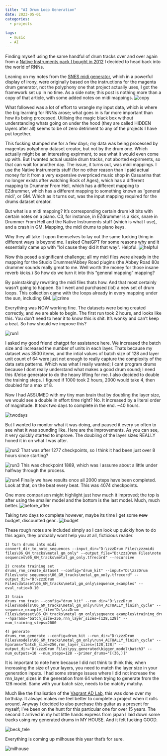 ```yaml
---
title: "AI Drum Loop Generation"
date: 2023-05-01
categories:
  - projects
  
tags:
  - music
  - AI
---
```



Finding myself using the same handful of drum tracks over and over again from a [Native Instruments pack I bought in 2012](https://www.native-instruments.com/en/products/komplete/drums/abbey-road-80s-drummer/) I decided to head back into the world of RNNs.
 
Leaning on my notes from the [SNES midi generator](https://onecloudemoji.github.io/projects/midi-nn/), which in a powerful display of irony, were originally based on the instructions for the magenta drum generator, not the polyphony one that project actually uses, I got the framework set up in no time. As a side note; this post is nothing more than a copy of that article, with some added notes on midi mappings.
![copy](/assets/images/drums/copy.png)
 
What followed was a lot of effort to wrangle my input data, which is where the big learning for RNNs arose; what goes in is far more important than how its being processed. Utilising the magic black box without understanding whats going on under the hood (they are called HIDDEN layers after all) seems to be of zero detriment to any of the projects I have put together.
 
This fucking stumped me for a few days; my data was being processed by magentas polyphony dataset creator, but not by the drum one. Which actually might be an interesting expirment, to see what it would even come up with. But I wanted actual usable drum tracks, not aborted expirments, so that can wait for another day. The issue, it turns out, was midi mappings. I use the Native Instruments stuff (for no other reason than I paid actual money for it from a very expensive overpriced music shop in Casuarina that no longer exists after watching Rock of Ages), which has a different mapping to Drummer From Hell, which has a different mapping to EZdrummer, which has a different mapping to something known as 'general midi', or GM. Which as it turns out, was the input mapping required for the drums dataset creator.

But what is a midi mapping? It’s corresponding certain drum kit bits with certain notes on a piano. C3, for instance, in EZdrummer is a kick, snare in Drummer From Hell and the Native Instruments stuff (which is what I use), and a crash in GM. Mapping, the midi drums to piano keys.

Why they all take it upon themselves to lay out the same fucking thing in different ways is beyond me. I asked ChatGPT for some reasons why and it essentially came up with "lol cause they did it that way". Helpful.
![helpful](/assets/images/drums/helpful.png)
 
Now this posed a significant challenge; all my midi files were already in the mapping for the Studio Drummer/Abbey Road plugins (the Abbey Road 80s drummer sounds really great to me. Well worth the money for those insane reverb kicks.) So how do we turn it into this “general mapping” mapping?

By painstakingly rewriting the midi files thats how. And that most certainly wasn’t going to happen. So I went and purchased (lol) a new set of drum loops. This collection came with the loops already in every mapping under the sun, including GM. 
![crime](/assets/images/drums/crime.png)

Everything was NOW working fine. The datasets were being created correctly, and we are able to begin. The first run took 2 hours, and looks like this. You don’t need to hear it to know this is shit. It’s wonky and can’t keep a beat. So how should we improve this?

![run1](/assets/images/drums/run1.png)

I asked my good friend chatgpt for assistance here. We increased the batch size and increased the number of units in each layer. Thats because my dataset was 3500 items, and the intial values of batch size of 128 and layer unit count of 64 were just not enough to really capture the complexity of the data sets patterns. Which was what I really wanted; I cant program drums because I dont really understand what makes a good drum sound; I need this if/else generator to do the heavy lifting for me. I also decided to double the training steps. I figured if 1000 took 2 hours, 2000 would take 4, then doubled for a max of 8. 

Now I had ASSUMED with my tiny man brain that by doubling the layer size, we would see a double in effort time right? No. It increased by a literal order of magnitude. It took two days to complete in the end. ~40 hours.

![twodays](/assets/images/drums/twodays.png)

But I wanted to monitor what it was doing, and paused it every so often to see what it was sounding like. Here are the improvements. As you can see, it very quickly started to improve. The doubling of the layer sizes REALLY honed it in on what I was after.

![run2](/assets/images/drums/run2.png)
That was after 1277 checkpoints, so I think it had been just over 8 hours since starting?

![run3](/assets/images/drums/run3.png)
This was checkpoint 1889, which was I assume about a little under halfway through the process.

![run4](/assets/images/drums/run4.png)
Finally we have results once all 2000 steps have been completed. Look at that, on the beat every beat. This was 4074 checkpoints.

One more comparison might highlight just how much it improved; the top is after using the smaller model and the bottom is the last model. Much, much better.
![before_after](/assets/images/drums/first_last.png)

Taking two days to complete however, maybe its time I get some ~~new~~ budget, discounted gear..
![budget](/assets/images/drums/budget.png)

These rough notes are included simply so I can look up quickly how to do this again, they probably wont help you at all, ficticious reader.
````
1) turn drums into midi
convert_dir_to_note_sequences --input_dir="D:\zzzDrum Files\zzzmidi files\06_GM_tracks\metal_gm_only" --output_file="D:\zzzDrum Files\note sequences\06_GM_tracks\metal_gm_only.tfrecord" --recursive

2) create training set
drums_rnn_create_dataset --config="drum_kit" --input="D:\zzzDrum Files\note sequences\06_GM_tracks\metal_gm_only.tfrecord" --output_dir="D:\zzzDrum Files\dataset\06_GM_tracks\metal_gm_only\sequence_examples" --eval_ratio=0.10

3) train
drums_rnn_train --config="drum_kit" --run_dir="D:\zzzDrum Files\models\06_GM_tracks\metal_gm_only\run4_ACTUALLY_finish_cycle" --sequence_example_file="D:\zzzDrum Files\dataset\06_GM_tracks\metal_gm_only\sequence_examples\training_drum_tracks.tfrecord" --hparams="batch_size=256,rnn_layer_sizes=[128,128]" --num_training_steps=2000

4) generate
drums_rnn_generate --config=drum_kit --run_dir="D:\zzzDrum Files\models\06_GM_tracks\metal_gm_only\run4_ACTUALLY_finish_cycle" --hparams="batch_size=256,rnn_layer_sizes=[128,128]" --output_dir="D:\zzzDrum Files\yyy_generated\bigger_model\batch3" --num_outputs=10 --num_steps=128 --primer_drums="[(36,)]"
````

It is important to note here because I did not think to think this; when increasing the size of your layers, you need to match the layer size in your generation inputs. I had some strange issues where I did not increase the rnn_layer_sizes in the generation from 64 when trying to generate from the 128 model. Same with your batch size, needs to be matchy matchy.

Much like the finalisation of the [Vagrant AD Lab](https://onecloudemoji.github.io/labbing/vagrant-ad-lab/), this was done over my birthday. It always makes me feel better to complete a project when it rolls around. Anyway I decided to also purchase this guitar as a present for myself; I’ve been on the hunt for this particular one for over 15 years. The second it arrived in my hot little hands express from japan I laid down some tracks using my generated drums in MY HOUSE. And it felt fucking GOOD.

 ![beck_tele](/assets/images/drums/beck.jpeg)

Everything is coming up milhouse this year that’s for sure. 

![milhouse](/assets/images/drums/milhouse.jpg)
